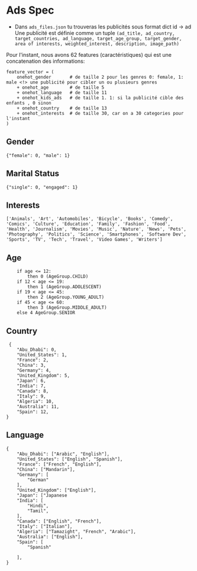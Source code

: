 #  Ads Spec  

- Dans `ads_files.json` tu trouveras les publicités sous format dict id -> ad
Une publicité est définie comme un tuple `(ad_title, ad_country, target_countries, ad_language, target_age_group, target_gender, area of interests, weighted_interest, description, image_path)`

Pour l'instant, nous avons 62 features (caractéristiques) qui est une concatenation des informations:
```
feature_vector = (
    onehot_gender       # de taille 2 pour les genres 0: female, 1: male <!> une publicité pour cibler un ou plusieurs genres
    + onehot_age        # de taille 5
    + onehot_language   # de taille 11
    + onehot_kids_ads   # de taille 1. 1: si la publicité cible des enfants , 0 sinon
    + onehot_country    # de taille 13
    + onehot_interests  # de taille 30, car on a 30 categories pour l'instant
)
```

## Gender
`{"female": 0, "male": 1}`

## Marital Status
`{"single": 0, "engaged": 1}`

## Interests
```
['Animals', 'Art', 'Automobiles', 'Bicycle', 'Books', 'Comedy', 'Comics', 'Culture', 'Education', 'Family', 'Fashion', 'Food', 'Health', 'Journalism', 'Movies', 'Music', 'Nature', 'News', 'Pets', 'Photography', 'Politics', 'Science', 'Smartphones', 'Software Dev', 'Sports', 'TV', 'Tech', 'Travel', 'Video Games', 'Writers']
```

## Age
```
    if age <= 12:
        then 0 (AgeGroup.CHILD)
    if 12 < age <= 19:
        then 1 (AgeGroup.ADOLESCENT)
    if 19 < age <= 45:
        then 2 (AgeGroup.YOUNG_ADULT)
    if 45 < age <= 60:
        then 3 (AgeGroup.MIDDLE_ADULT)
    else 4 AgeGroup.SENIOR
```

## Country
```
 {
    "Abu_Dhabi": 0,
    "United_States": 1,
    "France": 2,
    "China": 3,
    "Germany": 4,
    "United_Kingdom": 5,
    "Japan": 6,
    "India": 7,
    "Canada": 8,
    "Italy": 9,
    "Algeria": 10,
    "Australia": 11,
    "Spain": 12,
}
```

## Language
```
{
    "Abu_Dhabi": ["Arabic", "English"],  
    "United_States": ["English", "Spanish"], 
    "France": ["French", "English"],  
    "China": ["Mandarin"], 
    "Germany": [
        "German"
    ], 
    "United_Kingdom": ["English"],
    "Japan": ["Japanese
    "India": [
        "Hindi",
        "Tamil",
    ],  
    "Canada": ["English", "French"],
    "Italy": ["Italian"],  
    "Algeria": ["Tamazight", "French", "Arabic"],
    "Australia": ["English"], 
    "Spain": [
        "Spanish"

    ], 
}
```

